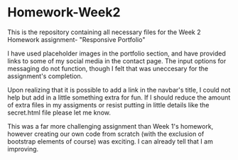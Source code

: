 # Homework-Week2
This is the repository containing all necessary files for the Week 2 Homework assignment- "Responsive Portfolio"

I have used placeholder images in the portfolio section, and have provided links to some of my social media in the contact page. The input options for messaging do not function, though I felt that was uneccesary for the assignment's completion.

Upon realizing that it is possible to add a link in the navbar's title, I could not help but add in a little something extra for fun. If I should reduce the amount of extra files in my assigments or resist putting in little details like the secret.html file please let me know.

This was a far more challenging assignment than Week 1's homework, however creating our own code from scratch (with the exclusion of bootstrap elements of course) was exciting. I can already tell that I am improving.







